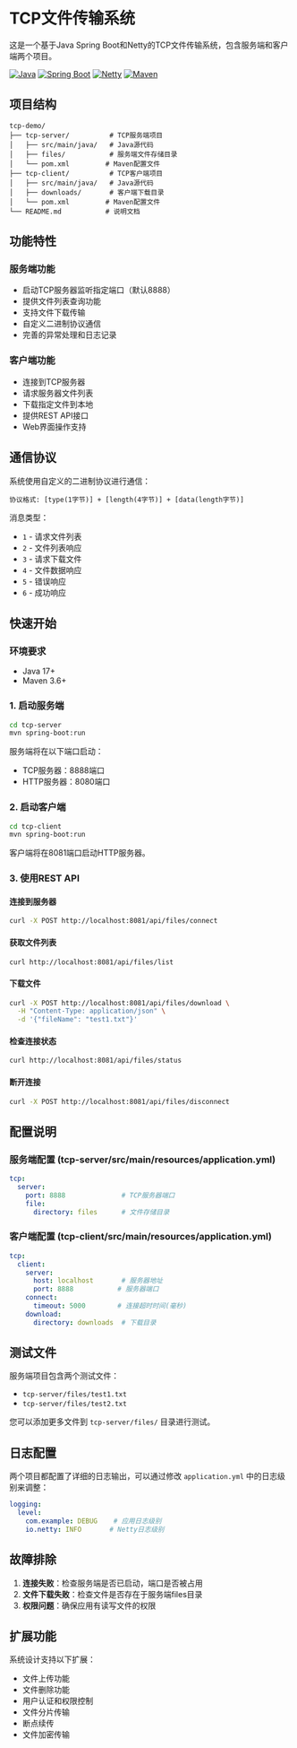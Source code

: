 # TCP文件传输系统

这是一个基于Java Spring Boot和Netty的TCP文件传输系统，包含服务端和客户端两个项目。

[![Java](https://img.shields.io/badge/Java-1.8-orange.svg)](https://www.oracle.com/java/)
[![Spring Boot](https://img.shields.io/badge/Spring%20Boot-2.7.18-brightgreen.svg)](https://spring.io/projects/spring-boot)
[![Netty](https://img.shields.io/badge/Netty-4.1.100-blue.svg)](https://netty.io/)
[![Maven](https://img.shields.io/badge/Maven-3.6+-red.svg)](https://maven.apache.org/)

## 项目结构

```
tcp-demo/
├── tcp-server/          # TCP服务端项目
│   ├── src/main/java/   # Java源代码
│   ├── files/           # 服务端文件存储目录
│   └── pom.xml         # Maven配置文件
├── tcp-client/          # TCP客户端项目
│   ├── src/main/java/   # Java源代码
│   ├── downloads/       # 客户端下载目录
│   └── pom.xml         # Maven配置文件
└── README.md           # 说明文档
```

## 功能特性

### 服务端功能
- 启动TCP服务器监听指定端口（默认8888）
- 提供文件列表查询功能
- 支持文件下载传输
- 自定义二进制协议通信
- 完善的异常处理和日志记录

### 客户端功能
- 连接到TCP服务器
- 请求服务器文件列表
- 下载指定文件到本地
- 提供REST API接口
- Web界面操作支持

## 通信协议

系统使用自定义的二进制协议进行通信：

```
协议格式: [type(1字节)] + [length(4字节)] + [data(length字节)]
```

消息类型：
- `1` - 请求文件列表
- `2` - 文件列表响应
- `3` - 请求下载文件
- `4` - 文件数据响应
- `5` - 错误响应
- `6` - 成功响应

## 快速开始

### 环境要求
- Java 17+
- Maven 3.6+

### 1. 启动服务端

```bash
cd tcp-server
mvn spring-boot:run
```

服务端将在以下端口启动：
- TCP服务器：8888端口
- HTTP服务器：8080端口

### 2. 启动客户端

```bash
cd tcp-client
mvn spring-boot:run
```

客户端将在8081端口启动HTTP服务器。

### 3. 使用REST API

#### 连接到服务器
```bash
curl -X POST http://localhost:8081/api/files/connect
```

#### 获取文件列表
```bash
curl http://localhost:8081/api/files/list
```

#### 下载文件
```bash
curl -X POST http://localhost:8081/api/files/download \
  -H "Content-Type: application/json" \
  -d '{"fileName": "test1.txt"}'
```

#### 检查连接状态
```bash
curl http://localhost:8081/api/files/status
```

#### 断开连接
```bash
curl -X POST http://localhost:8081/api/files/disconnect
```

## 配置说明

### 服务端配置 (tcp-server/src/main/resources/application.yml)

```yaml
tcp:
  server:
    port: 8888              # TCP服务器端口
    file:
      directory: files      # 文件存储目录
```

### 客户端配置 (tcp-client/src/main/resources/application.yml)

```yaml
tcp:
  client:
    server:
      host: localhost       # 服务器地址
      port: 8888           # 服务器端口
    connect:
      timeout: 5000        # 连接超时时间(毫秒)
    download:
      directory: downloads  # 下载目录
```

## 测试文件

服务端项目包含两个测试文件：
- `tcp-server/files/test1.txt`
- `tcp-server/files/test2.txt`

您可以添加更多文件到 `tcp-server/files/` 目录进行测试。

## 日志配置

两个项目都配置了详细的日志输出，可以通过修改 `application.yml` 中的日志级别来调整：

```yaml
logging:
  level:
    com.example: DEBUG    # 应用日志级别
    io.netty: INFO       # Netty日志级别
```

## 故障排除

1. **连接失败**：检查服务端是否已启动，端口是否被占用
2. **文件下载失败**：检查文件是否存在于服务端files目录
3. **权限问题**：确保应用有读写文件的权限

## 扩展功能

系统设计支持以下扩展：
- 文件上传功能
- 文件删除功能
- 用户认证和权限控制
- 文件分片传输
- 断点续传
- 文件加密传输
